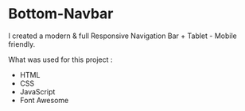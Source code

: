 # Bottom-Navbar

I created a modern & full Responsive Navigation Bar + Tablet - Mobile friendly.

What was used for this project  :
- HTML
- CSS
- JavaScript
- Font Awesome
